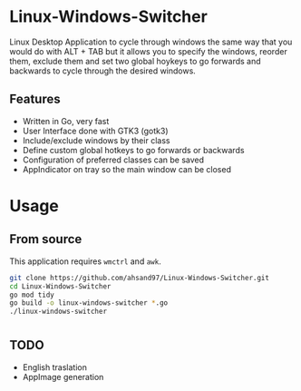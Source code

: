 # Linux-Windows-Switcher
Linux Desktop Application to cycle through windows the same way that you would do with ALT + TAB but it allows you to specify the windows, reorder them, exclude them and set two global hoykeys to go forwards and backwards to cycle through the desired windows.

## Features
- Written in Go, very fast
- User Interface done with GTK3 (gotk3)
- Include/exclude windows by their class
- Define custom global hotkeys to go forwards or backwards
- Configuration of preferred classes can be saved
- AppIndicator on tray so the main window can be closed

# Usage
## From source
This application requires `wmctrl` and `awk`.
```bash
git clone https://github.com/ahsand97/Linux-Windows-Switcher.git
cd Linux-Windows-Switcher
go mod tidy
go build -o linux-windows-switcher *.go
./linux-windows-switcher
```

#
## TODO
- English traslation
- AppImage generation
